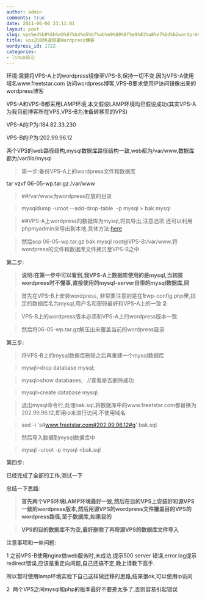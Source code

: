 ```yaml
---
author: admin
comments: true
date: 2011-06-06 23:11:01
layout: post
slug: vps%e4%b9%8b%e9%97%b4%e5%bf%ab%e9%80%9f%e9%83%a8%e7%bd%b2wordpress%e5%8d%9a%e5%ae%a2
title: vps之间快速部署Wordpress博客
wordpress_id: 1722
categories:
- linux前沿
---
```


环境:需要将VPS-A上的wordpress镜像至VPS-B,保持一切不变.因为VPS-A使用域名www.freetstar.com 访问wordpress博客,VPS-B要求使用IP访问镜像出来的wordpress博客

VPS-A和VPS-B都采用LAMP环境,本文假设LAMP环境均已假设成功(其实VPS-A为我目前博客所在VPS,VPS-B为准备转移至的VPS)

VPS-A的IP为:﻿﻿184.82.33.230

VPS-B的IP为:202.99.96.12

两个VPS的web路径结构,mysql数据库路径结构一致,web都为/var/www,数据库都为/var/lib/mysql

> 第一步:备份VPS-A上的wordpress文件和数据库  

 tar vzvf 06-05-wp.tar.gz /var/www
> 
> 

> 
> ##/var/www为wordpress存放的目录
> 
> 

> 
> mysqldump -uroot --add-drop-table  -p mysql > bak.mysql
> 
> 

> 
> ##VPS-A上wordpress的数据库为mysql,将其导出,注意选项.还可以利用phpmyadmin来导出到本地,具体方法:[here](http://codex.wordpress.org/Backing_Up_Your_Database)
> 
> 

> 
> 然后scp 06-05-wp.tar.gz bak.mysql root@VPS-B:/var/www,将wordpress的文件和数据库文件拷贝至VPS-B之中

第二步:

> **说明:在第一步中可以看到,我VPS-A上数据库使用的是mysql,当初装wordpress时不懂事,直接使用的mysql-server自带的mysql数据库,冏**
> 
> 

> 
> 首先在VPS-B上安装wordpress, 非常要注意的是在**1**:wp-config.php里,指定的数据库名为mysql,用户名和密码最好和VPS-A上的一致 **2**:
> 
> 

> 
> VPS-B上的wordpress版本必须和VPS-A上的wordpress版本一致.
> 
> 

> 
> 然后将06-05-wp.tar.gz解压出来覆盖当前的wordpress目录

第三步:

> 将VPS-B上的mysql数据库删除之后再重建一个mysql数据库
> 
> 

> 
> mysql>drop database mysql;
> 
> 

> 
> mysql>show databases;   //查看是否删除成功
> 
> 

> 
> mysql>create database mysql;
> 
> 

> 
> 退出mysql命令行,处理bak.sql,将数据库中的www.freetstar.com都替换为202.99.96.12,即用ip来进行访问,不使用域名
> 
> 

> 
> sed -i 's#www.freetstar.com#202.99.96.12#g' bak.sql
> 
> 

> 
> 然后导入数据到mysql数据库中
> 
> 

> 
> mysql -uroot -p mysql <bak.sql

第四步:

已经完成了全部的工作,测试一下

总结一下思路:

> **首先两个VPS环境LAMP环境最好一致,然后在目的VPS上安装好和源VPS一致的wordpress版本,然后用源VPS的wordpress文件覆盖目的VPS的wordpress路径,至于数据库,如果目的**
> 
> 

> 
> **VPS的目的数据库不为空,最好删除了再将源VPS的数据库文件导入**

注意事项和一些问题:

1 之前VPS-B使用nginx做web服务时,未成功,提示500 server 错误,error.log提示redirect错误,应该是重定向问题,自己还搞不定,晚上请教下高手.

所以暂时使用lamp环境实验下自己这样做迁移的思路,结果很ok,可以使用ip访问

2  两个VPS之间mysql和php的版本最好不要差太多了,否则容易引起错误
